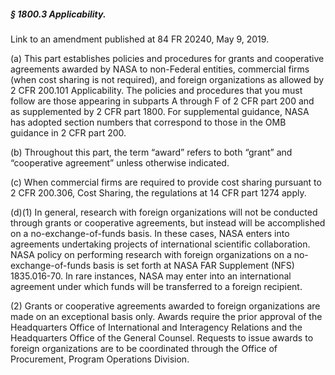 ##### § 1800.3 Applicability. #####

Link to an amendment published at 84 FR 20240, May 9, 2019.

(a) This part establishes policies and procedures for grants and cooperative agreements awarded by NASA to non-Federal entities, commercial firms (when cost sharing is not required), and foreign organizations as allowed by 2 CFR 200.101 Applicability. The policies and procedures that you must follow are those appearing in subparts A through F of 2 CFR part 200 and as supplemented by 2 CFR part 1800. For supplemental guidance, NASA has adopted section numbers that correspond to those in the OMB guidance in 2 CFR part 200.

(b) Throughout this part, the term “award” refers to both “grant” and “cooperative agreement” unless otherwise indicated.

(c) When commercial firms are required to provide cost sharing pursuant to 2 CFR 200.306, Cost Sharing, the regulations at 14 CFR part 1274 apply.

(d)(1) In general, research with foreign organizations will not be conducted through grants or cooperative agreements, but instead will be accomplished on a no-exchange-of-funds basis. In these cases, NASA enters into agreements undertaking projects of international scientific collaboration. NASA policy on performing research with foreign organizations on a no-exchange-of-funds basis is set forth at NASA FAR Supplement (NFS) 1835.016-70. In rare instances, NASA may enter into an international agreement under which funds will be transferred to a foreign recipient.

(2) Grants or cooperative agreements awarded to foreign organizations are made on an exceptional basis only. Awards require the prior approval of the Headquarters Office of International and Interagency Relations and the Headquarters Office of the General Counsel. Requests to issue awards to foreign organizations are to be coordinated through the Office of Procurement, Program Operations Division.
